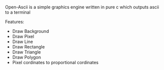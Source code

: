 Open-Ascii is a simple graphics engine written in pure c which outputs ascii to a terminal

Features:
- Draw Background
- Draw Pixel
- Draw Line
- Draw Rectangle
- Draw Triangle
- Draw Polygon
- Pixel cordinates to proportional cordinates
